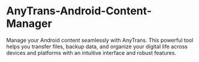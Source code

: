 # AnyTrans-Android-Content-Manager
Manage your Android content seamlessly with AnyTrans. This powerful tool helps you transfer files, backup data, and organize your digital life across devices and platforms with an intuitive interface and robust features.

